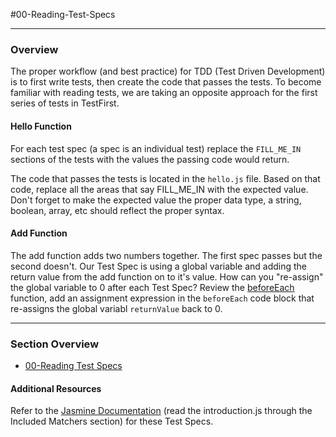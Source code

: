 #00-Reading-Test-Specs
<hr>

### Overview

The proper workflow (and best practice) for TDD (Test Driven Development) is to first write tests, then create the code that passes the tests.  To become familiar with reading tests, we are taking an opposite approach for the first series of tests in TestFirst.

#### Hello Function

For each test spec (a spec is an individual test) replace the `FILL_ME_IN` sections of the tests with the values the passing code would return.

The code that passes the tests is located in the `hello.js` file.  Based on that code, replace all the areas that say FILL_ME_IN with the expected value.  Don't forget to make the expected value the proper data type, a string, boolean, array, etc should reflect the proper syntax.

#### Add Function

The add function adds two numbers together.  The first spec passes but the second doesn't.  Our Test Spec is using a global variable and adding the return value from the add function on to it's value.
How can you "re-assign" the global variable to 0 after each Test Spec?  Review the [beforeEach](https://jasmine.github.io/2.0/introduction.html#section-Setup_and_Teardown) function, add an assignment expression in the `beforeEach` code block that re-assigns the global variabl `returnValue` back to 0.
 
<hr>

### Section Overview

- [00-Reading Test Specs](https://youtu.be/nKD4xExbYWw)

#### Additional Resources

Refer to the [Jasmine Documentation](http://jasmine.github.io/2.0/introduction.html) (read the introduction.js through the Included Matchers section) for these Test Specs.
